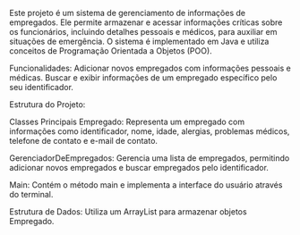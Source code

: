 Este projeto é um sistema de gerenciamento de informações de empregados. Ele permite armazenar e acessar informações críticas sobre os funcionários, incluindo detalhes pessoais e médicos, para auxiliar em situações de emergência. O sistema é implementado em Java e utiliza conceitos de Programação Orientada a Objetos (POO). 

Funcionalidades:
Adicionar novos empregados com informações pessoais e médicas.
Buscar e exibir informações de um empregado específico pelo seu identificador.

Estrutura do Projeto:

Classes Principais
Empregado:
Representa um empregado com informações como identificador, nome, idade, alergias, problemas médicos, telefone de contato e e-mail de contato.

GerenciadorDeEmpregados:
Gerencia uma lista de empregados, permitindo adicionar novos empregados e buscar empregados pelo identificador.

Main:
Contém o método main e implementa a interface do usuário através do terminal.

Estrutura de Dados:
Utiliza um ArrayList para armazenar objetos Empregado.
